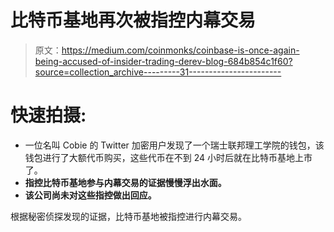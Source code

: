 # 比特币基地再次被指控内幕交易

> 原文：<https://medium.com/coinmonks/coinbase-is-once-again-being-accused-of-insider-trading-derev-blog-684b854c1f60?source=collection_archive---------31----------------------->

# 快速拍摄:

*   一位名叫 Cobie 的 Twitter 加密用户发现了一个瑞士联邦理工学院的钱包，该钱包进行了大额代币购买，这些代币在不到 24 小时后就在比特币基地上市了。
*   **指控比特币基地参与内幕交易的证据慢慢浮出水面。**
*   **该公司尚未对这些指控做出回应。**

根据秘密侦探发现的证据，比特币基地被指控进行内幕交易。
